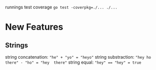 runnings test coverage
`go test -coverpkg=./... ./...`

# New Features

## Strings

string concatenation:   `"he" + "yo" = "heyo"`
string substraction:    `"hey ho there" - "ho" = "hey  there"`
string equal:          `"hey" == "hey" = true`